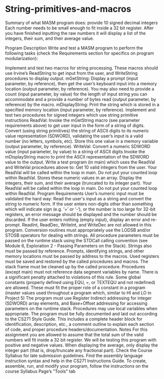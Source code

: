 # String-primitives-and-macros

Summary of what MASM program does: 
provide 10 signed decimal integers
Each number needs to be small enough to fit inside a 32 bit register. After you have finished inputting the raw numbers it will display a list of the
integers, their sum, and their average value.

Program Description
Write and test a MASM program to perform the following tasks (check the Requirements section for specifics on program modularization):

Implement and test two macros for string processing. These macros should use Irvine’s ReadString to get input from the user, and WriteString procedures to display output.
mGetString:  Display a prompt (input parameter, by reference), then get the user’s keyboard input into a memory location (output parameter, by reference). You may also need to provide a count (input parameter, by value) for the length of input string you can accommodate and a provide a number of bytes read (output parameter, by reference) by the macro.
mDisplayString:  Print the string which is stored in a specified memory location (input parameter, by reference).
Implement and test two procedures for signed integers which use string primitive instructions
ReadVal: 
Invoke the mGetString macro (see parameter requirements above) to get user input in the form of a string of digits.
Convert (using string primitives) the string of ASCII digits to its numeric value representation (SDWORD), validating the user’s input is a valid number (no letters, symbols, etc).
Store this one value in a memory variable (output parameter, by reference). 
WriteVal: 
Convert a numeric SDWORD value (input parameter, by value) to a string of ASCII digits
Invoke the mDisplayString macro to print the ASCII representation of the SDWORD value to the output.
Write a test program (in main) which uses the ReadVal and WriteVal procedures above to:
Get 10 valid integers from the user. Your ReadVal will be called within the loop in main. Do not put your counted loop within ReadVal.
Stores these numeric values in an array.
Display the integers, their sum, and their average (truncated to its integer part).
Your ReadVal will be called within the loop in main. Do not put your counted loop within ReadVal.
Program Requirements
User’s numeric input must be validated the hard way:
Read the user's input as a string and convert the string to numeric form.
If the user enters non-digits other than something which will indicate sign (e.g. ‘+’ or ‘-‘), or the number is too large for 32-bit registers, an error message should be displayed and the number should be discarded.
If the user enters nothing (empty input), display an error and re-prompt.
ReadInt, ReadDec, WriteInt, and WriteDec are not allowed in this program.
Conversion routines must appropriately use the LODSB and/or STOSB operators for dealing with strings.
All procedure parameters must be passed on the runtime stack using the STDCall calling convention (see Module 6, Exploration 2 - Passing Parameters on the Stack). Strings also must be passed by reference.
Prompts, identifying strings, and other memory locations must be passed by address to the macros.
Used registers must be saved and restored by the called procedures and macros.
The stack frame must be cleaned up by the called procedure.
Procedures (except main) must not reference data segment variables by name. There is a significant penalty attached to violations of this rule.  Some global constants (properly defined using EQU, =, or TEXTEQU and not redefined) are allowed. These must fit the proper role of a constant in a program (master values used throughout a program which, similar to HI and LO in Project 5)
The program must use Register Indirect addressing for integer (SDWORD) array elements, and Base+Offset addressing for accessing parameters on the runtime stack.
Procedures may use local variables when appropriate.
The program must be fully documented and laid out according to the CS271 Style Guide. This includes a complete header block for identification, description, etc., a comment outline to explain each section of code, and proper procedure headers/documentation.
Notes
For this assignment you are allowed to assume that the total sum of the valid numbers will fit inside a 32 bit register.
We will be testing this program with positive and negative values.
When displaying the average, only display the integer part (that is, drop/truncate any fractional part).
Check the Course Syllabus for late submission guidelines.
Find the assembly language instruction syntax and help in the CS271 Instructions Guide.
To create, assemble, run,  and modify your program, follow the instructions on the course Syllabus Page’s "Tools" tab
